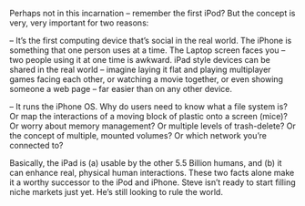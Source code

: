 Perhaps not in this incarnation – remember the first iPod? But the concept is very, very important for two reasons:

– It’s the first computing device that’s social in the real world. The iPhone is something that one person uses at a time. The Laptop screen faces you – two people using it at one time is awkward. iPad style devices can be shared in the real world – imagine laying it flat and playing multiplayer games facing each other, or watching a movie together, or even showing someone a web page – far easier than on any other device.

– It runs the iPhone OS. Why do users need to know what a file system is? Or map the interactions of a moving block of plastic onto a screen (mice)? Or worry about memory management? Or multiple levels of trash-delete? Or the concept of multiple, mounted volumes? Or which network you’re connected to?

Basically, the iPad is (a) usable by the other 5.5 Billion humans, and (b) it can enhance real, physical human interactions. These two facts alone make it a worthy successor to the iPod and iPhone. Steve isn’t ready to start filling niche markets just yet. He’s still looking to rule the world.